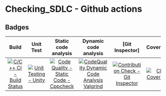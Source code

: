 # Checking_SDLC - Github actions


## Badges

|Build|Unit Test|Static code analysis|Dynamic code analysis|[Git Inspector]|Coverage|
|:--:|:--:|:--:|:--:|:--:|:--:|
|[![C/C++ CI - Build Status](https://github.com/KaaviyaP/Checking_SDLC/actions/workflows/c-cpp.yml/badge.svg)](https://github.com/KaaviyaP/Checking_SDLC/actions/workflows/c-cpp.yml)|[![Unit Testing - Unity](https://github.com/GENESIS2021Q1/sdlc-team-2/actions/workflows/unity.yml/badge.svg)](https://github.com/GENESIS2021Q1/sdlc-team-2/actions/workflows/unity.yml)|[![Code Quality - Static Code - Cppcheck](https://github.com/GENESIS2021Q1/sdlc-team-2/actions/workflows/cppcheck.yml/badge.svg)](https://github.com/GENESIS2021Q1/sdlc-team-2/actions/workflows/cppcheck.yml) |[![CodeQuality Dynamic Code Analysis Valgrind](https://github.com/GENESIS2021Q1/sdlc-team-2/actions/workflows/CodeQuality_Dynamic.yml/badge.svg)](https://github.com/GENESIS2021Q1/sdlc-team-2/actions/workflows/CodeQuality_Dynamic.yml)|[![Contribution Check - Git Inspector](https://github.com/GENESIS2021Q1/sdlc-team-2/actions/workflows/gitinspector.yml/badge.svg)](https://github.com/GENESIS2021Q1/sdlc-team-2/actions/workflows/gitinspector.yml)|[![CI-Coverage](https://github.com/GENESIS2021Q1/sdlc-team-2/actions/workflows/gcov.yml/badge.svg)](https://github.com/GENESIS2021Q1/sdlc-team-2/actions/workflows/gcov.yml)|


